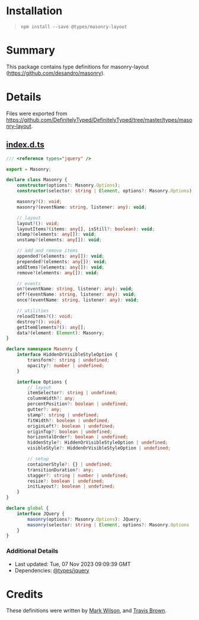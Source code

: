 # Installation
> `npm install --save @types/masonry-layout`

# Summary
This package contains type definitions for masonry-layout (https://github.com/desandro/masonry).

# Details
Files were exported from https://github.com/DefinitelyTyped/DefinitelyTyped/tree/master/types/masonry-layout.
## [index.d.ts](https://github.com/DefinitelyTyped/DefinitelyTyped/tree/master/types/masonry-layout/index.d.ts)
````ts
/// <reference types="jquery" />

export = Masonry;

declare class Masonry {
    constructor(options?: Masonry.Options);
    constructor(selector: string | Element, options?: Masonry.Options);

    masonry?(): void;
    masonry?(eventName: string, listener: any): void;

    // layout
    layout?(): void;
    layoutItems?(items: any[], isStill?: boolean): void;
    stamp?(elements: any[]): void;
    unstamp?(elements: any[]): void;

    // add and remove items
    appended?(elements: any[]): void;
    prepended?(elements: any[]): void;
    addItems?(elements: any[]): void;
    remove?(elements: any[]): void;

    // events
    on?(eventName: string, listener: any): void;
    off?(eventName: string, listener: any): void;
    once?(eventName: string, listener: any): void;

    // utilities
    reloadItems?(): void;
    destroy?(): void;
    getItemElements?(): any[];
    data?(element: Element): Masonry;
}

declare namespace Masonry {
    interface HiddenOrVisibleStyleOption {
        transform?: string | undefined;
        opacity?: number | undefined;
    }

    interface Options {
        // layout
        itemSelector?: string | undefined;
        columnWidth?: any;
        percentPosition?: boolean | undefined;
        gutter?: any;
        stamp?: string | undefined;
        fitWidth?: boolean | undefined;
        originLeft?: boolean | undefined;
        originTop?: boolean | undefined;
        horizontalOrder?: boolean | undefined;
        hiddenStyle?: HiddenOrVisibleStyleOption | undefined;
        visibleStyle?: HiddenOrVisibleStyleOption | undefined;

        // setup
        containerStyle?: {} | undefined;
        transitionDuration?: any;
        stagger?: string | number | undefined;
        resize?: boolean | undefined;
        initLayout?: boolean | undefined;
    }
}

declare global {
    interface JQuery {
        masonry(options?: Masonry.Options): JQuery;
        masonry(selector: string | Element, options?: Masonry.Options | JQuery): JQuery;
    }
}

````

### Additional Details
 * Last updated: Tue, 07 Nov 2023 09:09:39 GMT
 * Dependencies: [@types/jquery](https://npmjs.com/package/@types/jquery)

# Credits
These definitions were written by [Mark Wilson](https://github.com/m-a-wilson), and [Travis Brown](https://github.com/warriorrocker).
